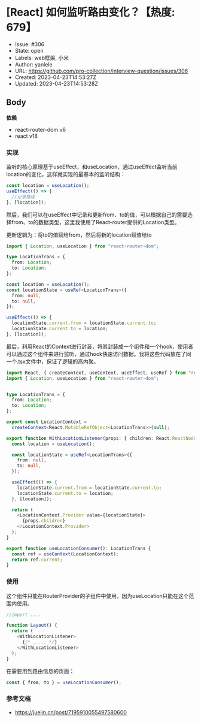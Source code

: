 # [React] 如何监听路由变化？【热度: 679】

- Issue: #306
- State: open
- Labels: web框架, 小米
- Author: yanlele
- URL: https://github.com/pro-collection/interview-question/issues/306
- Created: 2023-04-23T14:53:27Z
- Updated: 2023-04-23T14:53:28Z

## Body

**依赖**

- react-router-dom v6
- react v18

### 实现

监听的核心原理基于useEffect，和useLocation，通过useEffect监听当前location的变化，这样就实现的最基本的监听结构：

```jsx
const location = useLocation();
useEffect(() => {
  //记录路径
}, [location]);
```

然后，我们可以在useEffect中记录和更新from、to的值，可以根据自己的需要选择from、to的数据类型，这里我使用了React-router提供的Location类型。

更新逻辑为：将to的值赋给from，然后将新的location赋值给to

```typescript jsx
import { Location, useLocation } from "react-router-dom";

type LocationTrans = {
  from: Location;
  to: Location;
};

const location = useLocation();
const locationState = useRef<LocationTrans>({
  from: null,
  to: null,
});

useEffect(() => {
  locationState.current.from = locationState.current.to;
  locationState.current.to = location;
}, [location]);
```

最后，利用React的Context进行封装，将其封装成一个组件和一个hook，使用者可以通过这个组件来进行监听，通过hook快速访问数据。我将这些代码放在了同一个.tsx文件中，保证了逻辑的高内聚。

```typescript jsx
import React, { createContext, useContext, useEffect, useRef } from "react";
import { Location, useLocation } from "react-router-dom";


type LocationTrans = {
  from: Location;
  to: Location;
};

export const LocationContext =
  createContext<React.MutableRefObject<LocationTrans>>(null);

export function WithLocationListener(props: { children: React.ReactNode }) {
  const location = useLocation();

  const locationState = useRef<LocationTrans>({
    from: null,
    to: null,
  });

  useEffect(() => {
    locationState.current.from = locationState.current.to;
    locationState.current.to = location;
  }, [location]);

  return (
    <LocationContext.Provider value={locationState}>
      {props.children}
    </LocationContext.Provider>
  );
}

export function useLocationConsumer(): LocationTrans {
  const ref = useContext(LocationContext);
  return ref.current;
}
```

### 使用

这个组件只能在RouterProvider的子组件中使用，因为useLocation只能在这个范围内使用。

```typescript jsx
//import ....

function Layout() {
  return (
    <WithLocationListener>
      {/* ..... */}
    </WithLocationListener>
  );
}
```

在需要用到路由信息的页面：

```typescript jsx
const { from, to } = useLocationConsumer();
```

### 参考文档
- https://juejin.cn/post/7195910055497580600

